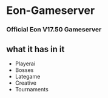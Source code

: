 # Eon-Gameserver
### Official Eon V17.50 Gameserver

## what it has in it
- Playerai
- Bosses
- Lategame
- Creative
- Tournaments 
